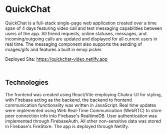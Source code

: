 # QuickChat

QuickChat is a full-stack single-page web application created over a time span of 4 days featuring video call and text messaging capabilities between users of the app. All friend requests, online statuses, messages, and incoming/outgoing calls are updated and displayed for all current users in real time. The messaging component also supports the sending of images/gifs and features a built in emoji picker.

Deployed Site: https://quickchat-video.netlify.app

## <br>**Technologies**

The frontend was created using React/Vite employing Chakra-UI for styling, with Firebase acting as the backend, the backend to frontend communication functionality was written in JavaScript. Real time updates were implemented using Web Real-Time Communication (WebRTC) to store peer connection info into Firebase's RealtimeDB. User authentication was implemented through FirebaseAuth. All other non-sensitive data was stored in Firebase's FireStore. The app is deployed through Netlify.
